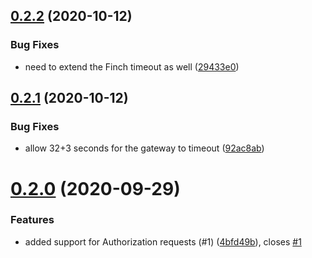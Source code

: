## [0.2.2](https://github.com/forest/card-connect-client/compare/v0.2.1...v0.2.2) (2020-10-12)


### Bug Fixes

* need to extend the Finch timeout as well ([29433e0](https://github.com/forest/card-connect-client/commit/29433e0860eaf2360f2749668113af189dc5ddde))

## [0.2.1](https://github.com/forest/card-connect-client/compare/v0.2.0...v0.2.1) (2020-10-12)


### Bug Fixes

* allow 32+3 seconds for the gateway to timeout ([92ac8ab](https://github.com/forest/card-connect-client/commit/92ac8ab1e2c9768f671f425d2af805b81ae6109d))

# [0.2.0](https://github.com/forest/card-connect-client/compare/v0.1.0...v0.2.0) (2020-09-29)


### Features

* added support for Authorization requests (#1) ([4bfd49b](https://github.com/forest/card-connect-client/commit/4bfd49b732b95176475213dde1b9188a51f3627d)), closes [#1](https://github.com/forest/card-connect-client/issues/1)
